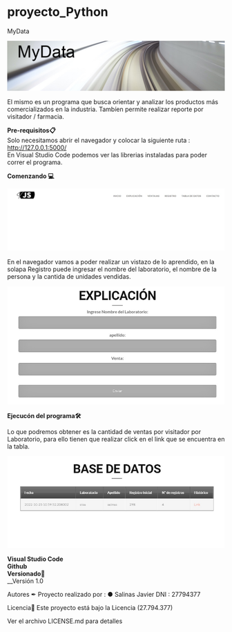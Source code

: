 # proyecto_Python

MyData

![imagen](/img/MyData.jpg)


El mismo es un programa que busca orientar y analizar los productos más comercializados en la industria. Tambíen permite realizar reporte por visitador / farmacia.

__Pre-requisitos📋__\
Solo necesitamos abrir el navegador y colocar la siguiente ruta : http://127.0.0.1:5000/ \
En Visual Studio Code podemos ver las librerias instaladas para poder correr el programa.

__Comenzando 💻__

![imagen](/img/Navegador.jpg)

En el navegador vamos a poder realizar un vistazo de lo aprendido, en la solapa Registro puede ingresar el nombre del laboratorio, el nombre de la persona
y la cantida de unidades vendidas.

![imagen](/img/Registro.jpg)

__Ejecucón del programa🛠️__

Lo que podremos obtener es la cantidad de ventas por visitador por Laboratorio, para ello tienen que realizar click en el link 
que se encuentra en la tabla.

![imagen](/img/Tabla.jpg)



__Visual Studio Code__\
__Github__\
__Versionado📌__\
__Versión 1.0

Autores ✒
Proyecto realizado por : ● Salinas Javier DNI : 27794377

Licencia📄
Este proyecto está bajo la Licencia (27.794.377)

Ver el archivo LICENSE.md para detalles
